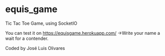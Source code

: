 # equis_game


Tic Tac Toe Game, using SocketIO

You can test it on https://equisgame.herokuapp.com/
->Write your name a wait for a contender.

Coded by José Luis Olivares
